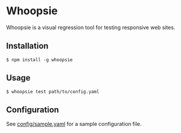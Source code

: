 # Whoopsie

Whoopsie is a visual regression tool for testing responsive web sites.

## Installation

```
$ npm install -g whoopsie
```

## Usage

```
$ whoopsie test path/to/config.yaml
```

## Configuration

See [config/sample.yaml](./config/sample.yaml) for a sample configuration file.
